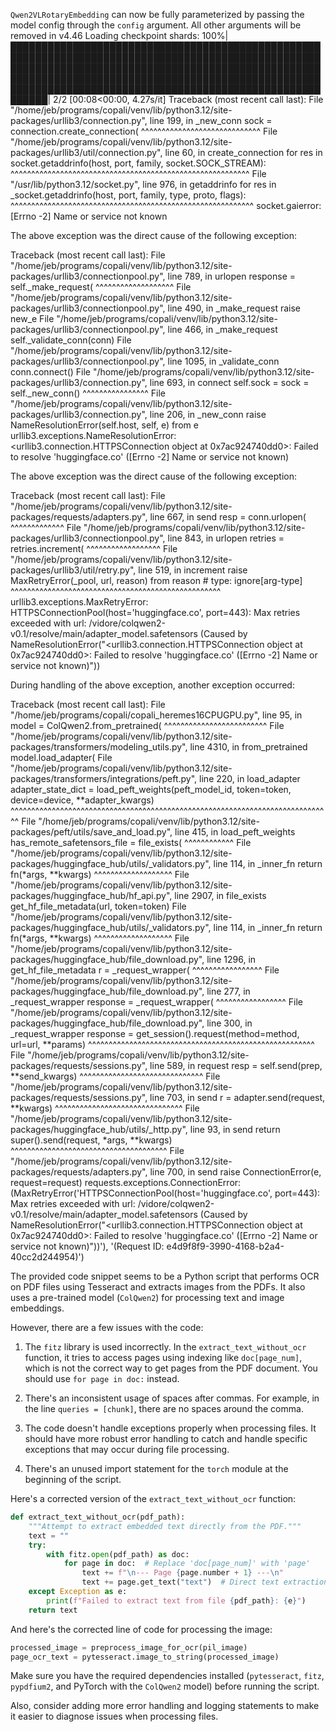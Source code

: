 `Qwen2VLRotaryEmbedding` can now be fully parameterized by passing the model config through the `config` argument. All other arguments will be removed in v4.46
Loading checkpoint shards: 100%|████████████████████████████████████████████████████████████████████████████████████████████████████████████████████████████████████████████████████████████████████████████████████████████████████████████████████████████████████████████████████████████████| 2/2 [00:08<00:00,  4.27s/it]
Traceback (most recent call last):
  File "/home/jeb/programs/copali/venv/lib/python3.12/site-packages/urllib3/connection.py", line 199, in _new_conn
    sock = connection.create_connection(
           ^^^^^^^^^^^^^^^^^^^^^^^^^^^^^
  File "/home/jeb/programs/copali/venv/lib/python3.12/site-packages/urllib3/util/connection.py", line 60, in create_connection
    for res in socket.getaddrinfo(host, port, family, socket.SOCK_STREAM):
               ^^^^^^^^^^^^^^^^^^^^^^^^^^^^^^^^^^^^^^^^^^^^^^^^^^^^^^^^^^
  File "/usr/lib/python3.12/socket.py", line 976, in getaddrinfo
    for res in _socket.getaddrinfo(host, port, family, type, proto, flags):
               ^^^^^^^^^^^^^^^^^^^^^^^^^^^^^^^^^^^^^^^^^^^^^^^^^^^^^^^^^^^
socket.gaierror: [Errno -2] Name or service not known

The above exception was the direct cause of the following exception:

Traceback (most recent call last):
  File "/home/jeb/programs/copali/venv/lib/python3.12/site-packages/urllib3/connectionpool.py", line 789, in urlopen
    response = self._make_request(
               ^^^^^^^^^^^^^^^^^^^
  File "/home/jeb/programs/copali/venv/lib/python3.12/site-packages/urllib3/connectionpool.py", line 490, in _make_request
    raise new_e
  File "/home/jeb/programs/copali/venv/lib/python3.12/site-packages/urllib3/connectionpool.py", line 466, in _make_request
    self._validate_conn(conn)
  File "/home/jeb/programs/copali/venv/lib/python3.12/site-packages/urllib3/connectionpool.py", line 1095, in _validate_conn
    conn.connect()
  File "/home/jeb/programs/copali/venv/lib/python3.12/site-packages/urllib3/connection.py", line 693, in connect
    self.sock = sock = self._new_conn()
                       ^^^^^^^^^^^^^^^^
  File "/home/jeb/programs/copali/venv/lib/python3.12/site-packages/urllib3/connection.py", line 206, in _new_conn
    raise NameResolutionError(self.host, self, e) from e
urllib3.exceptions.NameResolutionError: <urllib3.connection.HTTPSConnection object at 0x7ac924740dd0>: Failed to resolve 'huggingface.co' ([Errno -2] Name or service not known)

The above exception was the direct cause of the following exception:

Traceback (most recent call last):
  File "/home/jeb/programs/copali/venv/lib/python3.12/site-packages/requests/adapters.py", line 667, in send
    resp = conn.urlopen(
           ^^^^^^^^^^^^^
  File "/home/jeb/programs/copali/venv/lib/python3.12/site-packages/urllib3/connectionpool.py", line 843, in urlopen
    retries = retries.increment(
              ^^^^^^^^^^^^^^^^^^
  File "/home/jeb/programs/copali/venv/lib/python3.12/site-packages/urllib3/util/retry.py", line 519, in increment
    raise MaxRetryError(_pool, url, reason) from reason  # type: ignore[arg-type]
    ^^^^^^^^^^^^^^^^^^^^^^^^^^^^^^^^^^^^^^^^^^^^^^^^^^^
urllib3.exceptions.MaxRetryError: HTTPSConnectionPool(host='huggingface.co', port=443): Max retries exceeded with url: /vidore/colqwen2-v0.1/resolve/main/adapter_model.safetensors (Caused by NameResolutionError("<urllib3.connection.HTTPSConnection object at 0x7ac924740dd0>: Failed to resolve 'huggingface.co' ([Errno -2] Name or service not known)"))

During handling of the above exception, another exception occurred:

Traceback (most recent call last):
  File "/home/jeb/programs/copali/copali_heremes16CPUGPU.py", line 95, in <module>
    model = ColQwen2.from_pretrained(
            ^^^^^^^^^^^^^^^^^^^^^^^^^
  File "/home/jeb/programs/copali/venv/lib/python3.12/site-packages/transformers/modeling_utils.py", line 4310, in from_pretrained
    model.load_adapter(
  File "/home/jeb/programs/copali/venv/lib/python3.12/site-packages/transformers/integrations/peft.py", line 220, in load_adapter
    adapter_state_dict = load_peft_weights(peft_model_id, token=token, device=device, **adapter_kwargs)
                         ^^^^^^^^^^^^^^^^^^^^^^^^^^^^^^^^^^^^^^^^^^^^^^^^^^^^^^^^^^^^^^^^^^^^^^^^^^^^^^
  File "/home/jeb/programs/copali/venv/lib/python3.12/site-packages/peft/utils/save_and_load.py", line 415, in load_peft_weights
    has_remote_safetensors_file = file_exists(
                                  ^^^^^^^^^^^^
  File "/home/jeb/programs/copali/venv/lib/python3.12/site-packages/huggingface_hub/utils/_validators.py", line 114, in _inner_fn
    return fn(*args, **kwargs)
           ^^^^^^^^^^^^^^^^^^^
  File "/home/jeb/programs/copali/venv/lib/python3.12/site-packages/huggingface_hub/hf_api.py", line 2907, in file_exists
    get_hf_file_metadata(url, token=token)
  File "/home/jeb/programs/copali/venv/lib/python3.12/site-packages/huggingface_hub/utils/_validators.py", line 114, in _inner_fn
    return fn(*args, **kwargs)
           ^^^^^^^^^^^^^^^^^^^
  File "/home/jeb/programs/copali/venv/lib/python3.12/site-packages/huggingface_hub/file_download.py", line 1296, in get_hf_file_metadata
    r = _request_wrapper(
        ^^^^^^^^^^^^^^^^^
  File "/home/jeb/programs/copali/venv/lib/python3.12/site-packages/huggingface_hub/file_download.py", line 277, in _request_wrapper
    response = _request_wrapper(
               ^^^^^^^^^^^^^^^^^
  File "/home/jeb/programs/copali/venv/lib/python3.12/site-packages/huggingface_hub/file_download.py", line 300, in _request_wrapper
    response = get_session().request(method=method, url=url, **params)
               ^^^^^^^^^^^^^^^^^^^^^^^^^^^^^^^^^^^^^^^^^^^^^^^^^^^^^^^
  File "/home/jeb/programs/copali/venv/lib/python3.12/site-packages/requests/sessions.py", line 589, in request
    resp = self.send(prep, **send_kwargs)
           ^^^^^^^^^^^^^^^^^^^^^^^^^^^^^^
  File "/home/jeb/programs/copali/venv/lib/python3.12/site-packages/requests/sessions.py", line 703, in send
    r = adapter.send(request, **kwargs)
        ^^^^^^^^^^^^^^^^^^^^^^^^^^^^^^^
  File "/home/jeb/programs/copali/venv/lib/python3.12/site-packages/huggingface_hub/utils/_http.py", line 93, in send
    return super().send(request, *args, **kwargs)
           ^^^^^^^^^^^^^^^^^^^^^^^^^^^^^^^^^^^^^^
  File "/home/jeb/programs/copali/venv/lib/python3.12/site-packages/requests/adapters.py", line 700, in send
    raise ConnectionError(e, request=request)
requests.exceptions.ConnectionError: (MaxRetryError('HTTPSConnectionPool(host=\'huggingface.co\', port=443): Max retries exceeded with url: /vidore/colqwen2-v0.1/resolve/main/adapter_model.safetensors (Caused by NameResolutionError("<urllib3.connection.HTTPSConnection object at 0x7ac924740dd0>: Failed to resolve \'huggingface.co\' ([Errno -2] Name or service not known)"))'), '(Request ID: e4d9f8f9-3990-4168-b2a4-40cc2d244954)')



The provided code snippet seems to be a Python script that performs OCR on PDF files using Tesseract and extracts images from the PDFs. It also uses a pre-trained model (`ColQwen2`) for processing text and image embeddings.

However, there are a few issues with the code:

1. The `fitz` library is used incorrectly. In the `extract_text_without_ocr` function, it tries to access pages using indexing like `doc[page_num]`, which is not the correct way to get pages from the PDF document. You should use `for page in doc:` instead.

2. There's an inconsistent usage of spaces after commas. For example, in the line `queries = [chunk]`, there are no spaces around the comma.

3. The code doesn't handle exceptions properly when processing files. It should have more robust error handling to catch and handle specific exceptions that may occur during file processing.

4. There's an unused import statement for the `torch` module at the beginning of the script.

Here's a corrected version of the `extract_text_without_ocr` function:

```python
def extract_text_without_ocr(pdf_path):
    """Attempt to extract embedded text directly from the PDF."""
    text = ""
    try:
        with fitz.open(pdf_path) as doc:
            for page in doc:  # Replace 'doc[page_num]' with 'page'
                text += f"\n--- Page {page.number + 1} ---\n"
                text += page.get_text("text")  # Direct text extraction
    except Exception as e:
        print(f"Failed to extract text from file {pdf_path}: {e}")
    return text
```

And here's the corrected line of code for processing the image:

```python
processed_image = preprocess_image_for_ocr(pil_image)
page_ocr_text = pytesseract.image_to_string(processed_image)
```

Make sure you have the required dependencies installed (`pytesseract`, `fitz`, `pypdfium2`, and PyTorch with the `ColQwen2` model) before running the script.

Also, consider adding more error handling and logging statements to make it easier to diagnose issues when processing files.
